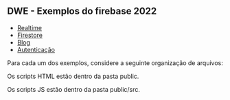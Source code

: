 <h2>DWE - Exemplos do firebase 2022</h2>
<ul>
  <li><a href="https://github.com/BiancaPedrosa/firebase/tree/master/realtime2022">Realtime</a></li>
  <li><a href="https://github.com/BiancaPedrosa/firebase/tree/master/firestore2022">Firestore</a></li>
  <li><a href="Blog2022">Blog</a></li>
  <li><a href="https://github.com/BiancaPedrosa/firebase/tree/master/autentica">Autenticação</a></li>
</ul>
Para cada um dos exemplos, considere a seguinte organização de arquivos:
<p> Os scripts HTML estão dentro da pasta public.</p>
<p> Os scripts JS estão dentro da pasta public/src.</p>
